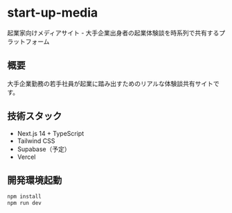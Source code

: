 # start-up-media

起業家向けメディアサイト - 大手企業出身者の起業体験談を時系列で共有するプラットフォーム

## 概要
大手企業勤務の若手社員が起業に踏み出すためのリアルな体験談共有サイトです。

## 技術スタック
- Next.js 14 + TypeScript
- Tailwind CSS
- Supabase（予定）
- Vercel

## 開発環境起動
```bash
npm install
npm run dev